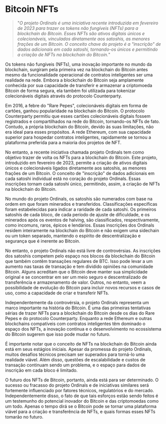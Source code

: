 # Bitcoin NFTs

>"*O projeto Ordinals é uma iniciativa recente introduzida em fevereiro de 2023 para trazer os tokens não fungíveis (NFTs) para a blockchain do Bitcoin. Esses NFTs são ativos digitais únicos e colecionáveis, vinculados diretamente aos satoshis, as menores frações de um Bitcoin. O conceito chave do projeto é a "inscrição" de dados adicionais em cada satoshi, tornando-os únicos e permitindo a criação de NFTs na blockchain do Bitcoin.*"

Os tokens não fungíveis (NFTs), uma inovação importante no mundo da blockchain, surgiram pela primeira vez na blockchain do Bitcoin antes mesmo da funcionalidade operacional de contratos inteligentes ser uma realidade na rede. Embora a blockchain do Bitcoin seja amplamente conhecida por sua capacidade de transferir e armazenar a criptomoeda Bitcoin de forma segura, ela também foi utilizada para tokenizar colecionáveis digitais através do protocolo Counterparty.

Em 2016, a febre do "Rare Pepes", colecionáveis digitais em forma de cartões, ganhou popularidade na blockchain do Bitcoin. O protocolo Counterparty permitiu que esses cartões colecionáveis digitais fossem registrados e compartilhados na rede do Bitcoin, tornando-os NFTs de fato. Contudo, a própria blockchain do Bitcoin, devido às suas limitações, não era ideal para esses propósitos. A rede Ethereum, com sua capacidade superior para hospedar contratos inteligentes, rapidamente se tornou a plataforma preferida para a maioria dos projetos de NFT.

No entanto, a recente iniciativa chamada projeto Ordinals tem como objetivo trazer de volta os NFTs para a blockchain do Bitcoin. Este projeto, introduzido em fevereiro de 2023, permite a criação de ativos digitais únicos e colecionáveis ligados diretamente aos satoshis, as menores frações de um Bitcoin. O conceito de "inscrição" de dados adicionais em cada satoshi individual está no coração do projeto Ordinals. Essas inscrições tornam cada satoshi único, permitindo, assim, a criação de NFTs na blockchain do Bitcoin.

No mundo do projeto Ordinals, os satoshis são numerados com base na ordem em que foram minerados e transferidos. Classificações específicas foram estabelecidas para indicar a raridade de cada satoshi. Os primeiros satoshis de cada bloco, de cada período de ajuste de dificuldade, e os minerados após os eventos de halving, são classificados, respectivamente, como incomuns, raros, épicos e lendários. Essas inscrições dos Ordinals residem inteiramente na blockchain do Bitcoin e não exigem uma sidechain ou um token separado, mantendo o espírito de descentralização e segurança que é inerente ao Bitcoin.

No entanto, o projeto Ordinals não está livre de controvérsias. As inscrições dos satoshis competem pelo espaço nos blocos da blockchain do Bitcoin que também contêm transações regulares de BTC. Isso pode levar a um aumento nas taxas de transação e tem dividido opiniões na comunidade Bitcoin. Alguns acreditam que o Bitcoin deve manter sua simplicidade original e se concentrar em ser um meio seguro e descentralizado de transferência e armazenamento de valor. Outros, no entanto, veem a possibilidade de evolução do Bitcoin para incluir novos recursos e casos de uso, como a capacidade de criar e transferir NFTs.

Independentemente da controvérsia, o projeto Ordinals representa um marco importante na história do Bitcoin. É uma das primeiras tentativas sérias de trazer NFTs para a blockchain do Bitcoin desde os dias do Rare Pepes e do protocolo Counterparty. Enquanto a rede Ethereum e outras blockchains compatíveis com contratos inteligentes têm dominado o espaço dos NFTs, a inovação contínua e o desenvolvimento no ecossistema do Bitcoin sugerem que isso pode mudar no futuro.

É importante notar que o conceito de NFTs na blockchain do Bitcoin ainda está em seus estágios iniciais. Apesar da promessa do projeto Ordinals, muitos desafios técnicos precisam ser superados para torná-lo uma realidade viável. Além disso, questões de escalabilidade e custos de transação continuam sendo um problema, e o espaço para dados de inscrição em cada bloco é limitado.

O futuro dos NFTs de Bitcoin, portanto, ainda está para ser determinado. O sucesso ou fracasso do projeto Ordinals e de iniciativas similares será fortemente influenciado por fatores técnicos, regulatórios e do mercado. Independentemente disso, o fato de que tais esforços estão sendo feitos é um testemunho do potencial inovador do Bitcoin e das criptomoedas como um todo. Apenas o tempo dirá se o Bitcoin pode se tornar uma plataforma viável para a criação e transferência de NFTs, e quais formas esses NFTs tomarão no futuro.
